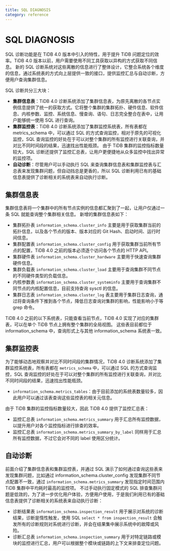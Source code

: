```yaml
---
title: SQL DIAGNOSIS
category: reference
---
```


# SQL DIAGNOSIS

SQL 诊断功能是在 TiDB 4.0 版本中引入的特性，用于提升 TiDB 问题定位的效率。TiDB 4.0 版本以前，用户需要使用不同工具获取以异构的方式获取不同信息。
新的 SQL 诊断系统对这些离散的信息进行了整体设计，它整合系统各个维度的信息，通过系统表的方式向上层提供一致的接口，提供监控汇总与自动诊断，方便用户查询集群信息。

SQL 诊断共分三大块：

* **集群信息表**：TiDB 4.0 诊断系统添加了集群信息表，为原先离散的各节点实例信息提供了统一的获取方式。它将整个集群的集群拓扑、硬件信息、软件信息、内核参数、监控、系统信息、慢查询、语句、日志完全整合在表中，让用户能够统一使用 SQL 进行查询。
* **集群监控表**：TiDB 4.0 诊断系统添加了集群监控系统表，所有表都在 metrics_schema 中，可以通过 SQL 的方式查询监控，相对于原先的可视化监控，SQL 查询监控的好处在于可以对整个集群的所有监控进行关联查询，并对比不同时间段的结果，迅速找出性能瓶颈。
由于 TiDB 集群的监控指标数量较大，SQL 诊断还提供了监控汇总表，让用户更便捷地从众多监控中找出异常的监控项。
* **自动诊断**：尽管用户可以手动执行 SQL 来查询集群信息表和集群监控表与汇总表来发现集群问题，但自动挡总是更香的，所以 SQL 诊断利用已有的基础信息表提供了诊断相关的系统表来自动执行诊断。

## 集群信息表

集群信息表将一个集群中的所有节点实例的信息都汇聚到了一起，让用户仅通过一条 SQL 就能查询整个集群相关信息。
新增的集群信息表如下：

* 集群拓扑表 `information_schema.cluster_info` 主要是用于获取集群当前的拓扑信息，以及各个节点的版本、版本对应的 Git Hash、启动时间、运行时间信息。
* 集群配置表 `information_schema.cluster_config` 用于获取集群当前所有节点的配置，TiDB 4.0 之前的版本必须逐个访问各个节点的 HTTP API。
* 集群硬件表 `information_schema.cluster_hardware` 主要用于快速查询集群硬件信息。
* 集群负载表 `information_schema.cluster_load` 主要用于查询集群不同节点的不同硬件类型的负载信息。
* 内核参数表 `information_schema.cluster_systeminfo` 主要用于查询集群不同节点的内核配置信息，目前支持查询 sysctl 的信息。
* 集群日志表 `information_schema.cluster_log` 表主要用于集群日志查询，通过将查询条件下推到各个节点，降低日志查询对集群的影响，性能影响小于等 grep 命令。

TiDB 4.0 之前的以下系统表，只能查看当前节点，TiDB 4.0 实现了对应的集群表，可以在单个 TiDB 节点上拥有整个集群的全局视图。
这些表目前都位于 information_schema 中，查询形式上与其他 information_schema 系统表一致。

## 集群监控表

为了能够动态地观察并对比不同时间段的集群情况，TiDB 4.0 诊断系统添加了集群监控系统表，所有表都在 `metrics_schema` 中，可以通过 SQL 的方式查询监控，SQL 查询监控的好处在于可以对整个集群的所有监控进行关联查询，并对比不同时间段的结果，迅速找出性能瓶颈。

* `information_schema.metrics_tables`：由于目前添加的系统表数量较多，因此用户可以通过该表查询这些监控表的相关元信息。

由于 TiDB 集群的监控指标数量较大，因此 TiDB 4.0 提供了监控汇总表：

* 监控汇总表 `information_schema.metrics_summary` 用于汇总所有监控数据，以提升用户对各个监控指标进行排查的效率。
* 监控汇总表 `information_schema.metrics_summary_by_label` 同样用于汇总所有监控数据，不过它会对不同的 label 使用区分统计。

## 自动诊断

前面介绍了集群信息表和集群监控表，并通过 SQL 演示了如何通过查询这些表来发现集群问题，比如通过 information_schema.cluster_config 发现集群不同节点配置不一致，通过 `information_schema.metrics_summary` 发现指定时间范围内 TiDB 集群中平均耗时最高的监控项。
不过手动执行固定模式的 SQL 排查集群问题是低效的，为了进一步优化用户体验，方便用户使用，于是我们利用已有的基础信息表提供了诊断相关的系统表来自动执行诊断：

* 诊断结果表 `information_schema.inspection_result` 用于展示对系统的诊断结果，诊断是惰性触发，使用 SQL `select * from inspection_result` 会触发所有的诊断规则对系统进行诊断，并会在结果集中展示系统中的故障或风险。
* 诊断汇总表 `information_schema.inspection_summary` 用于对特定链路或模块的监控进行汇总，用户可以根据整个模块或链路的上下文来排查定位问题。
